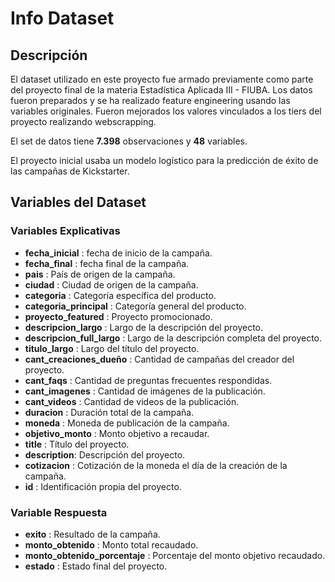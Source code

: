 # Info Dataset

## Descripción

El dataset utilizado en este proyecto fue armado previamente como parte del proyecto final de la materia Estadística Aplicada III - FIUBA. Los datos fueron preparados y se ha realizado feature engineering usando las variables originales. Fueron mejorados los valores vinculados a los tiers del proyecto realizando webscrapping.

El set de datos tiene **7.398** observaciones y **48** variables. 

El proyecto inicial usaba un modelo logístico para la predicción de éxito de las campañas de Kickstarter. 

## Variables del Dataset

### Variables Explicativas

* **fecha_inicial** : fecha de inicio de la campaña.
* **fecha_final** : fecha final de la campaña.
* **pais** : País de origen de la campaña.
* **ciudad** : Ciudad de origen de la campaña.
* **categoria** : Categoría específica del producto.
* **categoria_principal** : Categoría general del producto.
* **proyecto_featured** : Proyecto promocionado.
* **descripcion_largo** : Largo de la descripción del proyecto.
* **descripcion_full_largo** : Largo de la descripción completa del proyecto.
* **titulo_largo** : Largo del título del proyecto.
* **cant_creaciones_dueño** : Cantidad de campañas del creador del proyecto.
* **cant_faqs** : Cantidad de preguntas frecuentes respondidas.
* **cant_imagenes** : Cantidad de imágenes de la publicación.
* **cant_videos** : Cantidad de videos de la publicación.
* **duracion** : Duración total de la campaña.
* **moneda** : Moneda de publicación de la campaña.
* **objetivo_monto** : Monto objetivo a recaudar.
* **title** : Título del proyecto.
* **description**: Descripción del proyecto.
* **cotizacion** : Cotización de la moneda el día de la creación de la campaña.
* **id** : Identificación propia del proyecto.

### Variable Respuesta

* **exito** : Resultado de la campaña.
* **monto_obtenido** : Monto total recaudado.
* **monto_obtenido_porcentaje** : Porcentaje del monto objetivo recaudado.
* **estado**  : Estado final del proyecto.

